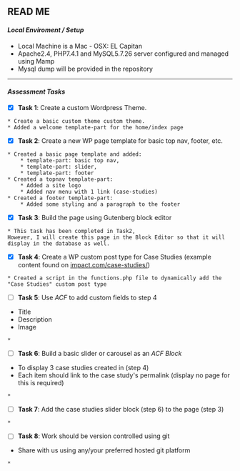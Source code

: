 ## READ ME

#### ***Local Enviroment / Setup***
* Local Machine is a Mac - OSX: EL Capitan
* Apache2.4, PHP7.4.1 and MySQL5.7.26 server configured and managed using Mamp
* Mysql dump will be provided in the repository
_____________________________________

#### ***Assessment Tasks***

- [x] **Task 1**: Create a custom Wordpress Theme.
```text
* Create a basic custom theme custom theme.
* Added a welcome template-part for the home/index page
```


- [x] **Task 2**: Create a new WP page template for basic top nav, footer, etc.
```text
* Created a basic page template and added:
    * template-part: basic top nav,
    * template-part: slider,
    * template-part: footer
* Created a topnav template-part:
    * Added a site logo
    * Added nav menu with 1 link (case-studies)
* Created a footer template-part:
    * Added some styling and a paragraph to the footer
```


- [x] **Task 3**: Build the page using Gutenberg block editor
```text
* This task has been completed in Task2,
However, I will create this page in the Block Editor so that it will display in the database as well.
```


- [X] **Task 4**: Create a WP custom post type for Case Studies
(example content found on [impact.com/case-studies/](impact.com/case-studies/))
```text
* Created a script in the functions.php file to dynamically add the "Case Studies" custom post type

```


- [ ] **Task 5**: Use *ACF* to add custom fields to step 4
* Title
* Description
* Image
```text
* 

```


- [ ] **Task 6**: Build a basic slider or carousel as an *ACF Block*
* To display 3 case studies created in (step 4)
* Each item should link to the case study's permalink (display no page for this is required)
```text
* 

```


- [ ] **Task 7**: Add the case studies slider block (step 6) to the page (step 3)
```text
* 

```


- [ ] **Task 8**: Work should be version controlled using git
* Share with us using any/your preferred hosted git platform
```text
* 

```



